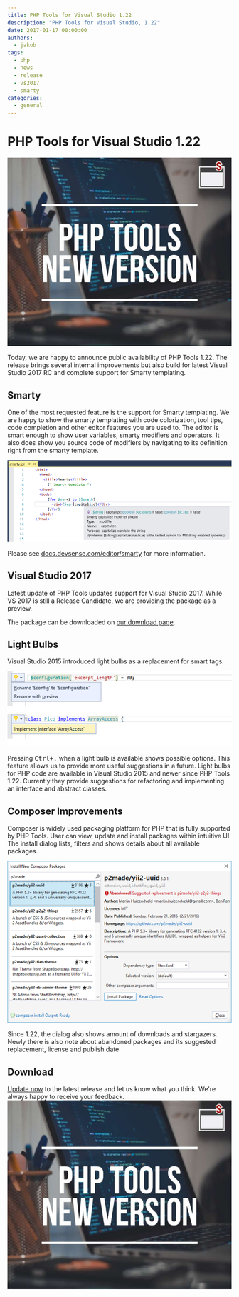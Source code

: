```yaml
---
title: PHP Tools for Visual Studio 1.22
description: "PHP Tools for Visual Studio, 1.22"
date: 2017-01-17 00:00:00
authors:
  - jakub
tags:
  - php
  - news
  - release
  - vs2017
  - smarty
categories:
  - general
---
```


# PHP Tools for Visual Studio 1.22

![Cover Image](imgs/phptoolsnewversionblog.jpg)

Today, we are happy to announce public availability of PHP Tools 1.22. The release brings several internal improvements but also build for latest Visual Studio 2017 RC and complete support for Smarty templating.

<!-- more -->

## Smarty

One of the most requested feature is the support for Smarty templating. We are happy to show the smarty templating with code colorization, tool tips, code completion and other editor features you are used to. The editor is smart enough to show user variables, smarty modifiers and operators. It also does show you source code of modifiers by navigating to its definition right from the smarty template.

![smarty-tooltips](imgs\smarty-tooltips.png)

Please see [docs.devsense.com/editor/smarty](https://docs.devsense.com/editor/smarty) for more information.

## Visual Studio 2017

Latest update of PHP Tools updates support for Visual Studio 2017. While VS 2017 is still a Release Candidate, we are providing the package as a preview.

The package can be downloaded on [our download page](https://www.devsense.com/download).

## Light Bulbs

Visual Studio 2015 introduced light bulbs as a replacement for smart tags.

![light-bulbs](imgs\light-bulbs.png)

Pressing <kbd>Ctrl+.</kbd> when a light bulb is available shows possible options. This feature allows us to provide more useful suggestions in a future. Light bulbs for PHP code are available in Visual Studio 2015 and newer since PHP Tools 1.22. Currently they provide suggestions for refactoring and implementing an interface and abstract classes.

## Composer Improvements

Composer is widely used packaging platform for PHP that is fully supported by PHP Tools. User can view, update and install packages within intuitive UI. The install dialog lists, filters and shows details about all available packages.

![composer](imgs\composer.png)

Since 1.22, the dialog also shows amount of downloads and stargazers. Newly there is also note about abandoned packages and its suggested replacement, license and publish date.

## Download

[Update now](https://www.devsense.com/download) to the latest release and let us know what you think. We're always happy to receive your feedback.
![Image description](imgs/phptoolsnewversionblog.jpg)
